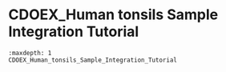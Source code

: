# CDOEX_Human tonsils Sample Integration Tutorial

```{toctree}
:maxdepth: 1
CDOEX_Human_tonsils_Sample_Integration_Tutorial
```
